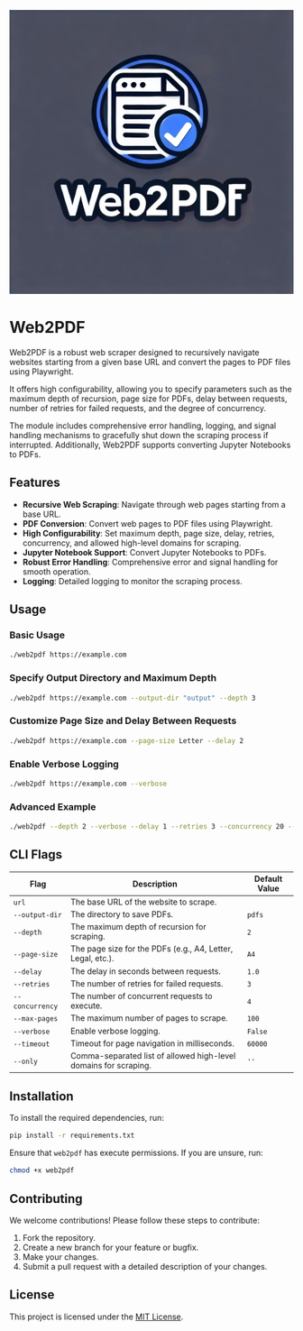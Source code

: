 ![Web2PDF logo](.github/assets/web2pdf-logo.png)

# Web2PDF

Web2PDF is a robust web scraper designed to recursively navigate websites starting from a given base URL and convert the pages to PDF files using Playwright.

It offers high configurability, allowing you to specify parameters such as the maximum depth of recursion, page size for PDFs, delay between requests, number of retries for failed requests, and the degree of concurrency.

The module includes comprehensive error handling, logging, and signal handling mechanisms to gracefully shut down the scraping process if interrupted. Additionally, Web2PDF supports converting Jupyter Notebooks to PDFs.

## Features

- **Recursive Web Scraping**: Navigate through web pages starting from a base URL.
- **PDF Conversion**: Convert web pages to PDF files using Playwright.
- **High Configurability**: Set maximum depth, page size, delay, retries, concurrency, and allowed high-level domains for scraping.
- **Jupyter Notebook Support**: Convert Jupyter Notebooks to PDFs.
- **Robust Error Handling**: Comprehensive error and signal handling for smooth operation.
- **Logging**: Detailed logging to monitor the scraping process.

## Usage

### Basic Usage
```sh
./web2pdf https://example.com
```

### Specify Output Directory and Maximum Depth
```sh
./web2pdf https://example.com --output-dir "output" --depth 3
```

### Customize Page Size and Delay Between Requests
```sh
./web2pdf https://example.com --page-size Letter --delay 2
```

### Enable Verbose Logging
```sh
./web2pdf https://example.com --verbose
```

### Advanced Example
```sh
./web2pdf --depth 2 --verbose --delay 1 --retries 3 --concurrency 20 --only github.io https://langchain-ai.github.io/langgraphjs/
```

## CLI Flags

| Flag          | Description                                                                                  | Default Value |
|---------------|----------------------------------------------------------------------------------------------|---------------|
| `url`         | The base URL of the website to scrape.                                                       |               |
| `--output-dir`| The directory to save PDFs.                                                                  | `pdfs`        |
| `--depth`     | The maximum depth of recursion for scraping.                                                 | `2`           |
| `--page-size` | The page size for the PDFs (e.g., A4, Letter, Legal, etc.).                                               | `A4`          |
| `--delay`     | The delay in seconds between requests.                                                       | `1.0`         |
| `--retries`   | The number of retries for failed requests.                                                   | `3`           |
| `--concurrency`| The number of concurrent requests to execute.                                               | `4`           |
| `--max-pages` | The maximum number of pages to scrape.                                                       | `100`         |
| `--verbose`   | Enable verbose logging.                                                                      | `False`       |
| `--timeout`   | Timeout for page navigation in milliseconds.                                                 | `60000`       |
| `--only`      | Comma-separated list of allowed high-level domains for scraping.                             | `''`          |

## Installation

To install the required dependencies, run:
```sh
pip install -r requirements.txt
```

Ensure that `web2pdf` has execute permissions. If you are unsure, run:
```sh
chmod +x web2pdf
```

## Contributing

We welcome contributions! Please follow these steps to contribute:

1. Fork the repository.
2. Create a new branch for your feature or bugfix.
3. Make your changes.
4. Submit a pull request with a detailed description of your changes.

## License

This project is licensed under the [MIT License](LICENSE).